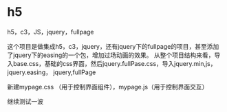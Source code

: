 # h5
h5，c3，JS，jquery，fullpage

这个项目是做集成h5，c3，jquery，还有jquery下的fullpage的项目，甚至添加了jquery下的easing的一个包，增加过场动画的效果。
从整个项目结构来看，导入base.css，基础的css界面，然后jquery.fullPase.css，导入jquery.min,js， jquery.easing， jquery,fullPage

新建mypage.css （用于控制界面组件），mypage.js（用于控制界面交互）

继续测试一波